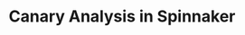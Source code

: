 ---
title: "Canary Analysis in Spinnaker"
linkTitle: "Canary Analysis"
description: >
  Guides for configuring and using Canary Analysis with various monitoring solutions.
---